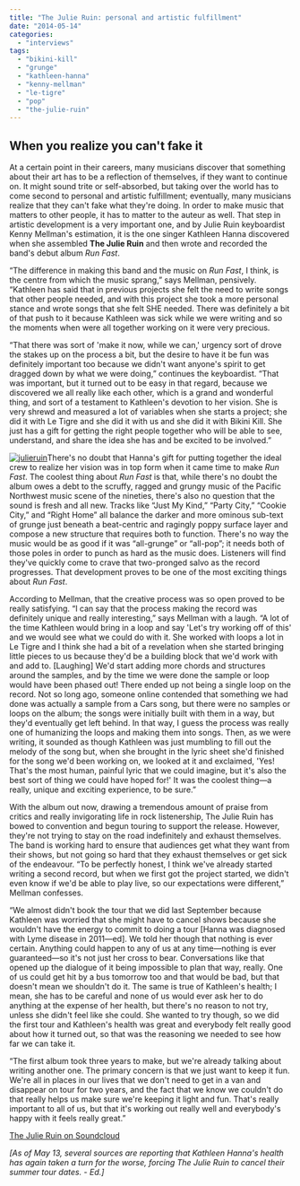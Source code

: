 ```yaml
---
title: "The Julie Ruin: personal and artistic fulfillment"
date: "2014-05-14"
categories: 
  - "interviews"
tags: 
  - "bikini-kill"
  - "grunge"
  - "kathleen-hanna"
  - "kenny-mellman"
  - "le-tigre"
  - "pop"
  - "the-julie-ruin"
---
```


## When you realize you can't fake it

At a certain point in their careers, many musicians discover that something about their art has to be a reflection of themselves, if they want to continue on. It might sound trite or self-absorbed, but taking over the world has to come second to personal and artistic fulfillment; eventually, many musicians realize that they can't fake what they're doing. In order to make music that matters to other people, it has to matter to the auteur as well. That step in artistic development is a very important one, and by Julie Ruin keyboardist Kenny Mellman's estimation, it is the one singer Kathleen Hanna discovered when she assembled **The Julie Ruin** and then wrote and recorded the band's debut album _Run Fast_.

“The difference in making this band and the music on _Run Fast_, I think, is the centre from which the music sprang,” says Mellman, pensively. “Kathleen has said that in previous projects she felt the need to write songs that other people needed, and with this project she took a more personal stance and wrote songs that she felt SHE needed. There was definitely a bit of that push to it because Kathleen was sick while we were writing and so the moments when were all together working on it were very precious.

“That there was sort of 'make it now, while we can,' urgency sort of drove the stakes up on the process a bit, but the desire to have it be fun was definitely important too because we didn't want anyone's spirit to get dragged down by what we were doing,” continues the keyboardist. “That was important, but it turned out to be easy in that regard, because we discovered we all really like each other, which is a grand and wonderful thing, and sort of a testament to Kathleen's devotion to her vision. She is very shrewd and measured a lot of variables when she starts a project; she did it with Le Tigre and she did it with us and she did it with Bikini Kill. She just has a gift for getting the right people together who will be able to see, understand, and share the idea she has and be excited to be involved.”

[![julieruin](https://hellbound.ca/wp-content/uploads/2014/05/julieruin-300x300.jpg)](https://hellbound.ca/wp-content/uploads/2014/05/julieruin.jpg)There's no doubt that Hanna's gift for putting together the ideal crew to realize her vision was in top form when it came time to make _Run Fast_. The coolest thing about _Run Fast_ is that, while there's no doubt the album owes a debt to the scruffy, ragged and grungy music of the Pacific Northwest music scene of the nineties, there's also no question that the sound is fresh and all new. Tracks like “Just My Kind,” “Party City,” “Cookie City,” and “Right Home” all balance the darker and more ominous sub-text of grunge just beneath a beat-centric and ragingly poppy surface layer and compose a new structure that requires both to function. There's no way the music would be as good if it was “all-grunge” or “all-pop”; it needs both of those poles in order to punch as hard as the music does. Listeners will find they've quickly come to crave that two-pronged salvo as the record progresses. That development proves to be one of the most exciting things about _Run Fast_.

According to Mellman, that the creative process was so open proved to be really satisfying. “I can say that the process making the record was definitely unique and really interesting,” says Mellman with a laugh. “A lot of the time Kathleen would bring in a loop and say 'Let's try working off of this' and we would see what we could do with it. She worked with loops a lot in Le Tigre and I think she had a bit of a revelation when she started bringing little pieces to us because they'd be a building block that we'd work with and add to. \[Laughing\] We'd start adding more chords and structures around the samples, and by the time we were done the sample or loop would have been phased out! There ended up not being a single loop on the record. Not so long ago, someone online contended that something we had done was actually a sample from a Cars song, but there were no samples or loops on the album; the songs were initially built with them in a way, but they'd eventually get left behind. In that way, I guess the process was really one of humanizing the loops and making them into songs. Then, as we were writing, it sounded as though Kathleen was just mumbling to fill out the melody of the song but, when she brought in the lyric sheet she'd finished for the song we'd been working on, we looked at it and exclaimed, 'Yes! That's the most human, painful lyric that we could imagine, but it's also the best sort of thing we could have hoped for!' It was the coolest thing—a really, unique and exciting experience, to be sure.”

With the album out now, drawing a tremendous amount of praise from critics and really invigorating life in rock listenership, The Julie Ruin has bowed to convention and begun touring to support the release. However, they're not trying to stay on the road indefinitely and exhaust themselves. The band is working hard to ensure that audiences get what they want from their shows, but not going so hard that they exhaust themselves or get sick of the endeavour. “To be perfectly honest, I think we've already started writing a second record, but when we first got the project started, we didn't even know if we'd be able to play live, so our expectations were different,” Mellman confesses.

“We almost didn't book the tour that we did last September because Kathleen was worried that she might have to cancel shows because she wouldn't have the energy to commit to doing a tour \[Hanna was diagnosed with Lyme disease in 2011—ed\]. We told her though that nothing is ever certain. Anything could happen to any of us at any time—nothing is ever guaranteed—so it's not just her cross to bear. Conversations like that opened up the dialogue of it being impossible to plan that way, really. One of us could get hit by a bus tomorrow too and that would be bad, but that doesn't mean we shouldn't do it. The same is true of Kathleen's health; I mean, she has to be careful and none of us would ever ask her to do anything at the expense of her health, but there's no reason to not try, unless she didn't feel like she could. She wanted to try though, so we did the first tour and Kathleen's health was great and everybody felt really good about how it turned out, so that was the reasoning we needed to see how far we can take it.

“The first album took three years to make, but we're already talking about writing another one. The primary concern is that we just want to keep it fun. We're all in places in our lives that we don't need to get in a van and disappear on tour for two years, and the fact that we know we couldn't do that really helps us make sure we're keeping it light and fun. That's really important to all of us, but that it's working out really well and everybody's happy with it feels really great.”

[The Julie Ruin on Soundcloud](http://www.thejulieruinband.com/wp/music-2/)

_\[As of May 13, several sources are reporting that Kathleen Hanna's health has again taken a turn for the worse, forcing The Julie Ruin to cancel their summer tour dates. - Ed.\]_
